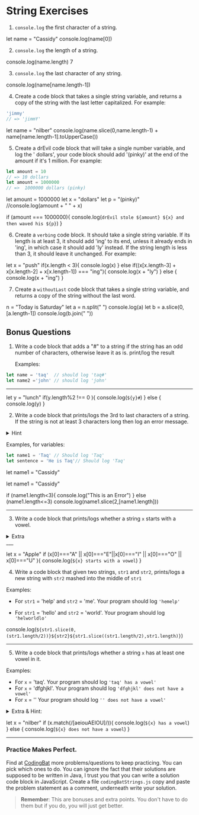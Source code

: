 # String Exercises

1. `console.log` the first character of a string.

let name = "Cassidy"
console.log(name[0])

2. `console.log` the length of a string.

console.log(name.length)
7

3. `console.log` the last character of any string. 

console.log(name[name.length-1])

4. Create a code block that takes a single string variable, and returns a copy of the string with the last letter capitalized. For example:

```js
'jimmy'
// => 'jimmY'
```

let name = "nilber"
console.log(name.slice(0,name.length-1) + name[name.length-1].toUpperCase())


5. Create a drEvil code block that will take a single number variable, and log the '<variableAmount> dollars',
your code block should add '(pinky)' at the end of the amount if it's 1 million. For example:

```js
let amount = 10
// => 10 dollars
let amount = 1000000
// =>  1000000 dollars (pinky)
```

let amount = 1000000
let x = "dollars"
let p = "(pinky)"
//console.log(amount + " " + x)

if (amount === 1000000){
    console.log(`drEvil stole ${amount} ${x} and then waved his ${p}`)
}

6. Create a `verbing` code block. It should take a single string variable. If its length is at least 3, it should add 'ing' to its end, unless it already ends in 'ing', in which case it should add 'ly' instead. If the string length is less than 3, it should leave it unchanged. 
For example:

<!-- ```js
verbing('box')
// => 'boxing'
verbing('train')
// => 'training'
verbing('swimming')
// =>  'swimmingly'
verbing('go')
// =>  'go'
``` -->

let x = "push"
if(x.length < 3){
console.log(x)
} else if((x[x.length-3] + x[x.length-2] + x[x.length-1]) === "ing"){
  console.log(x + "ly")
} else {
  console.log(x + "ing")
}




7. Create a `withoutLast` code block that takes a single string variable, and returns a copy of the string without the last word.

n = "Today is Saturday"
let a = n.split(" ")
console.log(a)
let b = a.slice(0,[a.length-1])
console.log(b.join(" "))


## Bonus Questions

1. Write a code block that adds a "#" to a string if the string has an odd number of characters, otherwise leave it as is.
print/log the result

    Examples:

  ```js
  let name = 'taq'  // should log 'taq#'
  let name2 ='john' // should log 'john'
  ```
___

let y = "lunch"
if(y.length%2 !== 0 ){
  console.log(`${y}#`)
} else {
  console.log(y)
}

2. Write a code block that prints/logs the 3rd to last characters of a string.
If the string is not at least 3 characters long then log an error message.
<details>
    <summary>
        Hint
    </summary>
    It should work for strings of any length. 
</details>

Examples, for variables: 
```js
let name1 = 'Taq' // Should log 'Taq'
let sentence = 'He is Taq'// Should log 'Taq'
```
let  name1 = "Cassidy"

let name1 = "Cassidy"

if (name1.length<3){
  console.log("This is an Error")
} else (name1.length<=3)
  console.log(name1.slice(2,[name1.length]))


___

3. Write a code block that prints/logs whether a string `x` starts with a vowel.
<details>
  <summary>
    Extra
  </summary>

  Make it [case insensitive](https://en.wikipedia.org/wiki/Case_sensitivity)

</details>
___

let x = "Apple"
if (x[0]==="A" || x[0]==="E"||x[0]==="I" || x[0]==="O" || x[0]==="U" ){
  console.log(`${x} starts with a vowel`)
}


4. Write a code block that given two strings, `str1` and `str2`, prints/logs a new string with `str2` mashed into the middle of `str1`

Examples:

  - For `str1` = 'help' and `str2` = 'me'. Your program should log `'hemelp'`

   - For `str1` = 'hello' and `str2` = 'world'. Your program should log `'helworldlo'`

console.log(`${str1.slice(0,(str1.length/2))}${str2}${str1.slice((str1.length/2),str1.length)}`)
___

5. Write a code block that prints/logs whether a string `x` has at least one vowel in it.

Examples:
  - For `x` = 'taq'. Your program should log `'taq' has a vowel'`
  - For `x` = 'dfghjkl'. Your program should log `'dfghjkl' does not have a vowel'`
  - For `x` = '' Your program should log `'' does not have a vowel'`

<details>
  <summary>
    Extra & Hint:
  </summary>
  
  - **Hint**: Abstain from using loops. Explore string methods.

  - **Extra**: Make it [case insensitive](https://en.wikipedia.org/wiki/Case_sensitivity). So that for `x` = 'TAQ' it should log 
  `'TAQ' has a vowel`
</details>

let x = "nilber"
if (x.match(/[aeiouAEIOU]/)){
  console.log(`${x} has a vowel`)
} else {
  console.log(`${x} does not have a vowel`)
}

 

___

### Practice Makes Perfect.
Find at [CodingBat](https://codingbat.com/java/String-1) more problems/questions to keep practicing. You can pick which ones to do. You can ignore the fact that their solutions are supposed to be written in Java, I trust you that you can write a solution code block in JavaScript. Create a file `codingBatStrings.js` copy and paste the problem statement as a comment, underneath write your solution.

> **Remember**: This are bonuses and extra points. You don't have to do them but if you do, you will just get better.

